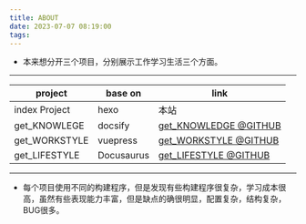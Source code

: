 ```yaml
---
title: ABOUT
date: 2023-07-07 08:19:00
tags: 
---
```


* 本来想分开三个项目，分别展示工作学习生活三个方面。
------

|project| base on|link|
|---|---|---|
|index Project|hexo|本站|
|get_KNOWLEGE |docsify|[get_KNOWLEDGE @GITHUB](/get_KNOWLEDGE)|
|get_WORKSTYLE|vuepress|[get_WORKSTYLE @GITHUB](/get_WORKSTYLE)|
|get_LIFESTYLE|Docusaurus|[get_LIFESTYLE @GITHUB](/get_LIFESTYLE)|

------
* 每个项目使用不同的构建程序，但是发现有些构建程序很复杂，学习成本很高，虽然有些表现能力丰富，但是缺点的确很明显，配置复杂，结构复杂，BUG很多。







